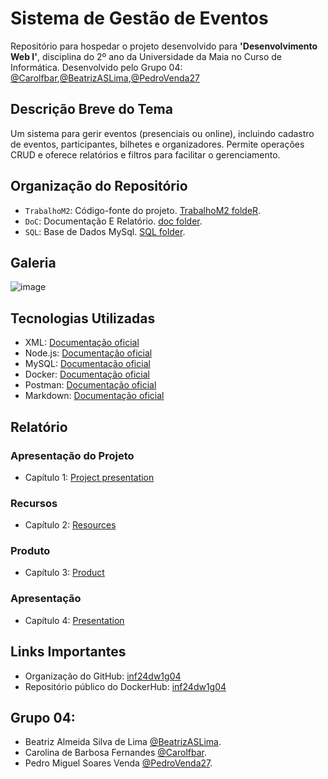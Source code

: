 # Sistema de Gestão de Eventos
Repositório para hospedar o projeto desenvolvido para **'Desenvolvimento Web I'**, disciplina do 2º ano da Universidade da Maia no Curso de Informática. Desenvolvido pelo Grupo 04: [@Carolfbar](https://github.com/Carolfbar),[@BeatrizASLima](https://github.com/BeatrizASLima),[@PedroVenda27](https://github.com/PedroVenda27)

## Descrição Breve do Tema
Um sistema para gerir eventos (presenciais ou online), incluindo cadastro de eventos, participantes, bilhetes e organizadores. Permite operações CRUD e oferece relatórios e filtros para facilitar o gerenciamento.

## Organização do Repositório

 * `TrabalhoM2`: Código-fonte do projeto. [TrabalhoM2 foldeR](TrabalhoM2/).
 * `DoC`: Documentação E Relatório. [doc folder](doc/).
 * `SQL`: Base de Dados MySql. [SQL folder](SQL/).

## Galeria
![image](https://github.com/user-attachments/assets/3203150d-5c40-45ef-82bf-de843d6db97c)


## Tecnologias Utilizadas

 * XML: [Documentação oficial](https://www.w3.org/XML/)
 * Node.js: [Documentação oficial](https://nodejs.org/en/)
 * MySQL: [Documentação oficial](https://www.mysql.com/)
 * Docker: [Documentação oficial](https://www.docker.com/)
 * Postman: [Documentação oficial](https://www.postman.com/)
 * Markdown: [Documentação oficial](https://www.w3schools.io/file/markdown-introduction/)

## Relatório
### Apresentação do Projeto
* Capítulo 1: [Project presentation](doc/c1.md)
### Recursos
* Capítulo 2: [Resources](doc/c2.md)
### Produto
* Capítulo 3: [Product](doc/c3.md)
### Apresentação
* Capítulo 4: [Presentation](doc/API_Event_Sistem_Manager.pdf)

## Links Importantes
* Organização do GitHub: [inf24dw1g04](https://github.com/inf24dw1gXX)
* Repositório público do DockerHub: [inf24dw1g04](https://hub.docker.com/)

## Grupo 04:  
* Beatriz Almeida Silva de Lima [@BeatrizASLima](https://github.com/BeatrizASLima).
* Carolina de Barbosa Fernandes [@Carolfbar](https://github.com/Carolfbar).
* Pedro Miguel Soares Venda [@PedroVenda27](https://github.com/PedroVenda27).




